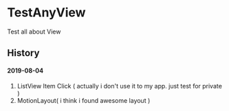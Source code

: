 TestAnyView
========

Test all about View

History
--------

#### 2019-08-04

1. ListView Item Click ( actually i don't use it to my app. just test for private )
2. MotionLayout( i think i found awesome layout )


